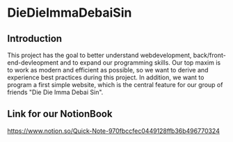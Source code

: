 # DieDieImmaDebaiSin
## Introduction
This project has the goal to better understand webdevelopment, back/front-end-devleopment and to expand our programming skills. Our top maxim is to work as modern and efficient as possible, so we want to derive and experience best practices during this project. In addition, we want to program a first simple website, which is the central feature for our group of friends "Die Die Imma Debai Sin".

## Link for our NotionBook 
https://www.notion.so/Quick-Note-970fbccfec0449128ffb36b496770324

